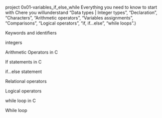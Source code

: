 project 0x01-variables_if_else_while Everything you need to know to start with Chere you willunderstand “Data types | Integer types”, “Declaration”, “Characters”, “Arithmetic operators”, “Variables assignments”, “Comparisons”, “Logical operators”, “if, if…else”, “while loops”.)

Keywords and identifiers 

integers 

Arithmetic Operators in C 

If statements in C 

if…else statement 

Relational operators 

Logical operators 

while loop in C 

While loop
